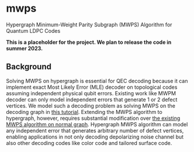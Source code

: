 # mwps
Hypergraph Minimum-Weight Parity Subgraph (MWPS) Algorithm for Quantum LDPC Codes

**This is a placeholder for the project. We plan to release the code in summer 2023.**

## Background

Solving MWPS on hypergraph is essential for QEC decoding because it can implement exact Most Likely Error (MLE) decoder on topological codes assuming independent physical qubit errors. Existing work like MWPM decoder can only model independent errors that generate 1 or 2 defect vertices. We model such a decoding problem as solving MWPS on the decoding graph in [this tutorial](https://tutorial.fusionblossom.com/problem-definition.html). Extending the MWPS algorithm to hypergraph, however, requires substantial modification over [the existing MWPS algorithm on normal graph](https://github.com/yuewuo/fusion-blossom). Hypergraph MWPS algorithm can model any independent error that generates arbitrary number of defect vertices, enabling applications in not only decoding depolarizing noise channel but also other decoding codes like color code and tailored surface code.

